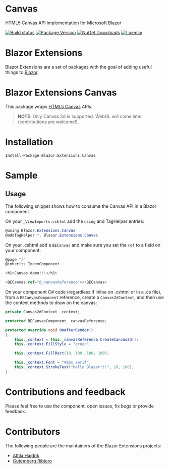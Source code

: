 # Canvas
HTML5 Canvas API implementation for Microsoft Blazor

[![Build status](https://dotnet-ci.visualstudio.com/DotnetCI/_apis/build/status/Blazor-Extensions-Canvas-CI?branch=master)](https://dotnet-ci.visualstudio.com/DotnetCI/_build/latest?definitionId=15&branch=master)
[![Package Version](https://img.shields.io/nuget/v/Blazor.Extensions.Canvas.svg)](https://www.nuget.org/packages/Blazor.Extensions.Canvas)
[![NuGet Downloads](https://img.shields.io/nuget/dt/Blazor.Extensions.Canvas.svg)](https://www.nuget.org/packages/Blazor.Extensions.Canvas)
[![License](https://img.shields.io/github/license/BlazorExtensions/Canvas.svg)](https://github.com/BlazorExtensions/Canvas/blob/master/LICENSE)

# Blazor Extensions

Blazor Extensions are a set of packages with the goal of adding useful things to [Blazor](https://blazor.net).

# Blazor Extensions Canvas

This package wraps [HTML5 Canvas](https://developer.mozilla.org/en-US/docs/Web/HTML/Element/canvas) APIs. 

> **NOTE**: Only Canvas 2d is supported. WebGL will come later (contributions are welcome!).

# Installation

```
Install-Package Blazor.Extensions.Canvas
```

# Sample

## Usage

The following snippet shows how to consume the Canvas API in a Blazor component.

On your `_ViewImports.cshtml` add the `using` and TagHelper entries:

```c#
@using Blazor.Extensions.Canvas
@addTagHelper *, Blazor.Extensions.Canvas
```

On your .cshtml add a `BECanvas` and make sure you set the `ref` to a field on your component:

```c#
@page "/"
@inherits IndexComponent

<h1>Canvas demo!!!</h1>

<BECanvas ref="@_canvasReference"></BECanvas>
```

On your component C# code (regardless if inline on .cshtml or in a .cs file), from a `BECanvasComponent` reference, create a `Canvas2dContext`, and then use the context methods to draw on the canvas: 

```c#
private Canvas2dContext _context;

protected BECanvasComponent _canvasReference;

protected override void OnAfterRender()
{
    this._context = this._canvasReference.CreateCanvas2d();
    this._context.FillStyle = "green";

    this._context.FillRect(10, 100, 100, 100);

    this._context.Font = "48px serif";
    this._context.StrokeText("Hello Blazor!!!", 10, 100);
}
```

# Contributions and feedback

Please feel free to use the component, open issues, fix bugs or provide feedback.

# Contributors

The following people are the maintainers of the Blazor Extensions projects:

- [Attila Hajdrik](https://github.com/attilah)
- [Gutemberg Ribiero](https://github.com/galvesribeiro)

